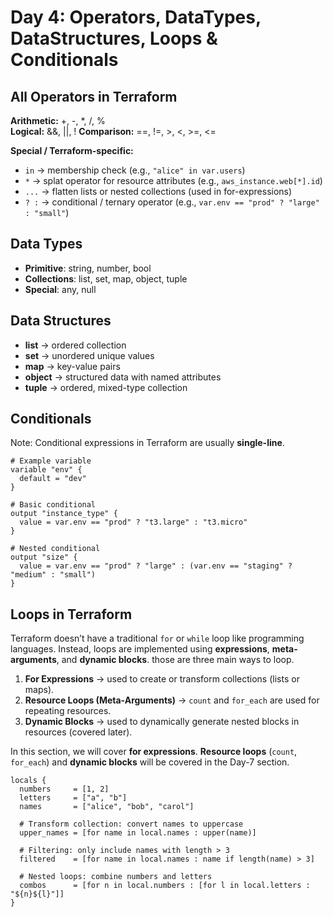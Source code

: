 # Day 4: Operators, DataTypes, DataStructures, Loops & Conditionals


## All Operators in Terraform

**Arithmetic:** +, -, *, /, %  
**Logical:**  &&, ||, !
**Comparison:** ==, !=, >, <, >=, <=  

**Special / Terraform-specific:**  
- `in` → membership check (e.g., `"alice" in var.users`)  
- `*` → splat operator for resource attributes (e.g., `aws_instance.web[*].id`)  
- `...` → flatten lists or nested collections (used in for-expressions)  
- `? :` → conditional / ternary operator (e.g., `var.env == "prod" ? "large" : "small"`)


## Data Types
- **Primitive**: string, number, bool
- **Collections**: list, set, map, object, tuple
- **Special**: any, null


## Data Structures
- **list** → ordered collection
- **set** → unordered unique values
- **map** → key-value pairs
- **object** → structured data with named attributes
- **tuple** → ordered, mixed-type collection


## Conditionals

Note: Conditional expressions in Terraform are usually **single-line**.

```hcl
# Example variable
variable "env" {
  default = "dev"
}

# Basic conditional
output "instance_type" {
  value = var.env == "prod" ? "t3.large" : "t3.micro"
}

# Nested conditional
output "size" {
  value = var.env == "prod" ? "large" : (var.env == "staging" ? "medium" : "small")
}
```


## Loops in Terraform

Terraform doesn’t have a traditional `for` or `while` loop like programming languages. Instead, loops are implemented using **expressions**, **meta-arguments**, and **dynamic blocks**. those are three main ways to loop.

1. **For Expressions** → used to create or transform collections (lists or maps).  
2. **Resource Loops (Meta-Arguments)** → `count` and `for_each` are used for repeating resources.  
3. **Dynamic Blocks** → used to dynamically generate nested blocks in resources (covered later).

In this section, we will cover **for expressions**. **Resource loops** (`count`, `for_each`) and **dynamic blocks** will be covered in the Day-7 section.

```hcl
locals {
  numbers     = [1, 2]
  letters     = ["a", "b"]
  names       = ["alice", "bob", "carol"]

  # Transform collection: convert names to uppercase
  upper_names = [for name in local.names : upper(name)]

  # Filtering: only include names with length > 3
  filtered    = [for name in local.names : name if length(name) > 3]

  # Nested loops: combine numbers and letters
  combos      = [for n in local.numbers : [for l in local.letters : "${n}${l}"]]
}
```
